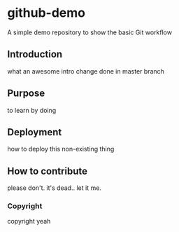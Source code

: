 # github-demo
A simple demo repository to show the basic Git workflow
## Introduction
what an awesome intro
change done in master branch
## Purpose
to learn by doing
## Deployment
how to deploy this non-existing thing
## How to contribute
please don't. it's dead.. let it me.
### Copyright
copyright yeah